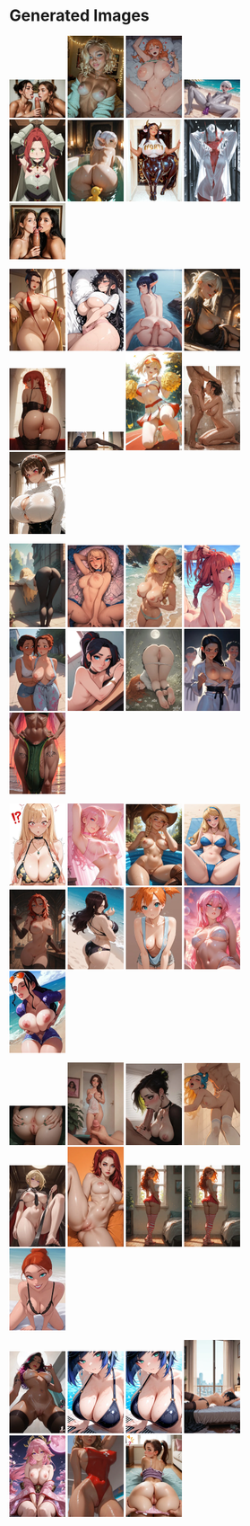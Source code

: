 # Generated Images



<img src="2025_10_06_01_thumb.webp" width="100"/> <img src="2025_10_06_02_thumb.webp" width="100"/> <img src="2025_10_06_03_thumb.webp" width="100"/> <img src="2025_10_06_04_thumb.webp" width="100"/> <img src="2025_10_06_05_thumb.webp" width="100"/> <img src="2025_10_06_06_thumb.webp" width="100"/> <img src="2025_10_06_07_thumb.webp" width="100"/> <img src="2025_10_06_08_thumb.webp" width="100"/> <img src="2025_10_06_09_thumb.webp" width="100"/>

<img src="2025_10_06_10_thumb.webp" width="100"/> <img src="2025_10_06_11_thumb.webp" width="100"/> <img src="2025_10_06_12_thumb.webp" width="100"/> <img src="2025_10_06_13_thumb.webp" width="100"/> <img src="2025_10_06_14_thumb.webp" width="100"/> <img src="2025_10_06_15_thumb.webp" width="100"/> <img src="2025_10_06_16_thumb.webp" width="100"/> <img src="2025_10_06_17_thumb.webp" width="100"/> <img src="2025_10_06_18_thumb.webp" width="100"/>

<img src="2025_10_06_19_thumb.webp" width="100"/> <img src="2025_10_06_20_thumb.webp" width="100"/> <img src="2025_10_06_21_thumb.webp" width="100"/> <img src="2025_10_06_22_thumb.webp" width="100"/> <img src="2025_10_06_23_thumb.webp" width="100"/> <img src="2025_10_06_24_thumb.webp" width="100"/> <img src="2025_10_06_25_thumb.webp" width="100"/> <img src="2025_10_06_26_thumb.webp" width="100"/> <img src="2025_10_06_27_thumb.webp" width="100"/>

<img src="2025_10_06_28_thumb.webp" width="100"/> <img src="2025_10_06_29_thumb.webp" width="100"/> <img src="2025_10_06_30_thumb.webp" width="100"/> <img src="2025_10_06_31_thumb.webp" width="100"/> <img src="2025_10_06_32_thumb.webp" width="100"/> <img src="2025_10_06_33_thumb.webp" width="100"/> <img src="2025_10_06_34_thumb.webp" width="100"/> <img src="2025_10_06_35_thumb.webp" width="100"/> <img src="2025_10_06_36_thumb.webp" width="100"/>

<img src="2025_10_06_37_thumb.webp" width="100"/> <img src="2025_10_06_38_thumb.webp" width="100"/> <img src="2025_10_06_39_thumb.webp" width="100"/> <img src="2025_10_06_40_thumb.webp" width="100"/> <img src="2025_10_06_41_thumb.webp" width="100"/> <img src="2025_10_06_42_thumb.webp" width="100"/> <img src="2025_10_06_43_thumb.webp" width="100"/> <img src="2025_10_06_44_thumb.webp" width="100"/> <img src="2025_10_06_45_thumb.webp" width="100"/>

<img src="2025_10_06_46_thumb.webp" width="100"/> <img src="2025_10_06_47_thumb.webp" width="100"/> <img src="2025_10_06_48_thumb.webp" width="100"/> <img src="2025_10_06_49_thumb.webp" width="100"/> <img src="2025_10_06_50_thumb.webp" width="100"/> <img src="2025_10_06_51_thumb.webp" width="100"/> <img src="2025_10_06_52_thumb.webp" width="100"/>